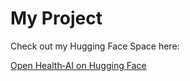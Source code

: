 # My Project

Check out my Hugging Face Space here:

[Open Health‑AI on Hugging Face](https://huggingface.co/spaces/selva-11/health-ai-112)
